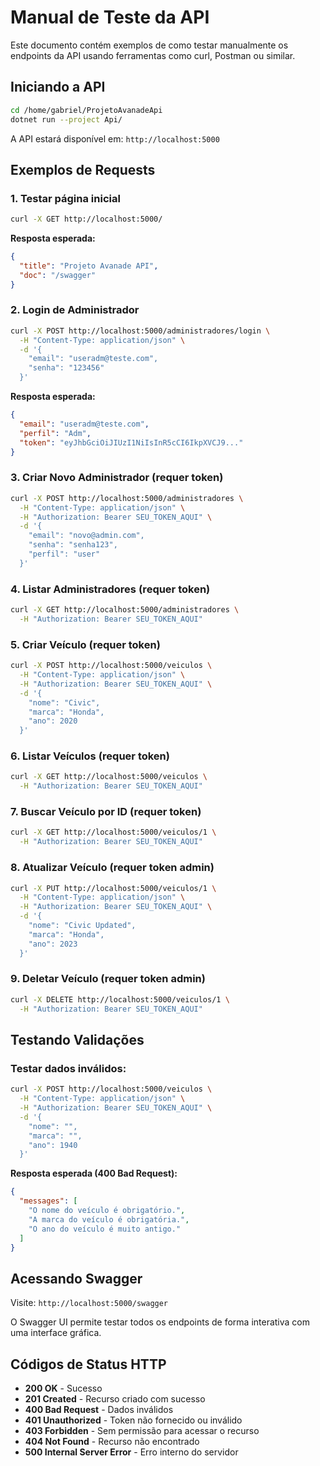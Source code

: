 # Manual de Teste da API

Este documento contém exemplos de como testar manualmente os endpoints da API usando ferramentas como curl, Postman ou similar.

## Iniciando a API

```bash
cd /home/gabriel/ProjetoAvanadeApi
dotnet run --project Api/
```

A API estará disponível em: `http://localhost:5000`

## Exemplos de Requests

### 1. Testar página inicial
```bash
curl -X GET http://localhost:5000/
```

**Resposta esperada:**
```json
{
  "title": "Projeto Avanade API",
  "doc": "/swagger"
}
```

### 2. Login de Administrador
```bash
curl -X POST http://localhost:5000/administradores/login \
  -H "Content-Type: application/json" \
  -d '{
    "email": "useradm@teste.com",
    "senha": "123456"
  }'
```

**Resposta esperada:**
```json
{
  "email": "useradm@teste.com",
  "perfil": "Adm",
  "token": "eyJhbGciOiJIUzI1NiIsInR5cCI6IkpXVCJ9..."
}
```

### 3. Criar Novo Administrador (requer token)
```bash
curl -X POST http://localhost:5000/administradores \
  -H "Content-Type: application/json" \
  -H "Authorization: Bearer SEU_TOKEN_AQUI" \
  -d '{
    "email": "novo@admin.com",
    "senha": "senha123",
    "perfil": "user"
  }'
```

### 4. Listar Administradores (requer token)
```bash
curl -X GET http://localhost:5000/administradores \
  -H "Authorization: Bearer SEU_TOKEN_AQUI"
```

### 5. Criar Veículo (requer token)
```bash
curl -X POST http://localhost:5000/veiculos \
  -H "Content-Type: application/json" \
  -H "Authorization: Bearer SEU_TOKEN_AQUI" \
  -d '{
    "nome": "Civic",
    "marca": "Honda", 
    "ano": 2020
  }'
```

### 6. Listar Veículos (requer token)
```bash
curl -X GET http://localhost:5000/veiculos \
  -H "Authorization: Bearer SEU_TOKEN_AQUI"
```

### 7. Buscar Veículo por ID (requer token)
```bash
curl -X GET http://localhost:5000/veiculos/1 \
  -H "Authorization: Bearer SEU_TOKEN_AQUI"
```

### 8. Atualizar Veículo (requer token admin)
```bash
curl -X PUT http://localhost:5000/veiculos/1 \
  -H "Content-Type: application/json" \
  -H "Authorization: Bearer SEU_TOKEN_AQUI" \
  -d '{
    "nome": "Civic Updated",
    "marca": "Honda",
    "ano": 2023
  }'
```

### 9. Deletar Veículo (requer token admin)
```bash
curl -X DELETE http://localhost:5000/veiculos/1 \
  -H "Authorization: Bearer SEU_TOKEN_AQUI"
```

## Testando Validações

### Testar dados inválidos:
```bash
curl -X POST http://localhost:5000/veiculos \
  -H "Content-Type: application/json" \
  -H "Authorization: Bearer SEU_TOKEN_AQUI" \
  -d '{
    "nome": "",
    "marca": "",
    "ano": 1940
  }'
```

**Resposta esperada (400 Bad Request):**
```json
{
  "messages": [
    "O nome do veículo é obrigatório.",
    "A marca do veículo é obrigatória.", 
    "O ano do veículo é muito antigo."
  ]
}
```

## Acessando Swagger

Visite: `http://localhost:5000/swagger`

O Swagger UI permite testar todos os endpoints de forma interativa com uma interface gráfica.

## Códigos de Status HTTP

- **200 OK** - Sucesso
- **201 Created** - Recurso criado com sucesso
- **400 Bad Request** - Dados inválidos
- **401 Unauthorized** - Token não fornecido ou inválido
- **403 Forbidden** - Sem permissão para acessar o recurso
- **404 Not Found** - Recurso não encontrado
- **500 Internal Server Error** - Erro interno do servidor
